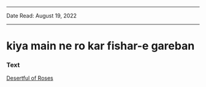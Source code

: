 ***
Date Read: August 19, 2022
***

# kiya main ne ro kar fishar-e gareban

### Text
[Desertful of Roses](http://www.columbia.edu/itc/mealac/pritchett/00garden/03c/0318/index_0318.html)

